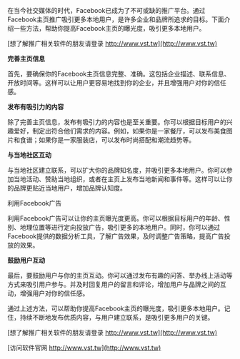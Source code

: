 在当今社交媒体的时代，Facebook已成为了不可或缺的推广平台。通过Facebook主页推广吸引更多本地用户，是许多企业和品牌所追求的目标。下面介绍一些方法，帮助你提高Facebook主页的曝光度，吸引更多本地用户。

[想了解推广相关软件的朋友请登录 http://www.vst.tw](http://www.vst.tw)

**完善主页信息**

首先，要确保你的Facebook主页信息完整、准确。这包括企业描述、联系信息、开放时间等。这样可以让用户更容易地找到你的企业，并且增强用户对你的信任感。

**发布有吸引力的内容**

除了完善主页信息，发布有吸引力的内容也是至关重要。你可以根据目标用户的兴趣爱好，制定出符合他们需求的内容。例如，如果你是一家餐厅，可以发布美食图片和食谱；如果你是一家服装店，可以发布时尚搭配和潮流趋势等。

**与当地社区互动**

与当地社区建立联系，可以扩大你的品牌知名度，并吸引更多本地用户。你可以参加当地活动、赞助当地组织，或者在主页上发布当地新闻和事件等。这样可以让你的品牌更贴近当地用户，增加品牌认知度。

利用Facebook广告

利用Facebook广告可以让你的主页曝光度更高。你可以根据目标用户的年龄、性别、地理位置等进行定向投放广告，吸引更多的本地用户。同时，你可以通过Facebook提供的数据分析工具，了解广告效果，及时调整广告策略，提高广告投放的效果。

**鼓励用户互动**

最后，要鼓励用户与你的主页互动。你可以通过发布有趣的问答、举办线上活动等方式来吸引用户参与。并及时回复用户的留言和评论，增加用户与品牌之间的互动，增强用户对你的信任感。

通过上述方法，可以帮助你提高Facebook主页的曝光度，吸引更多本地用户。记住，持续不断地发布优质内容，与用户建立联系，是吸引更多用户的关键。

[想了解推广相关软件的朋友请登录 http://www.vst.tw](http://www.vst.tw)


[访问软件官网 http://www.vst.tw](http://www.vst.tw)
